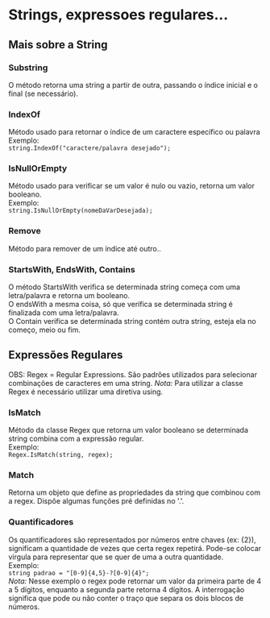 ﻿# Strings, expressoes regulares...
## Mais sobre a String
### Substring 
O método retorna uma string a partir de outra, passando o índice inicial e o final (se necessário).
### IndexOf
Método usado para retornar o índice de um caractere específico ou palavra </br>
Exemplo: </br>
`string.IndexOf("caractere/palavra desejado");`
### IsNullOrEmpty
Método usado para verificar se um valor é nulo ou vazio, retorna um valor booleano. </br>
Exemplo:</br>
`string.IsNullOrEmpty(nomeDaVarDesejada);`
### Remove
Método para remover de um índice até outro..
### StartsWith, EndsWith, Contains
O método StartsWith verifica se determinada string começa com uma letra/palavra e retorna um booleano. </br>
O endsWith a mesma coisa, só que verifica se determinada string é finalizada com uma letra/palavra. </br>
O Contain verifica se determinada string contém outra string, esteja ela no começo, meio ou fim. 
## Expressões Regulares
OBS: Regex = Regular Expressions.  São padrões utilizados para selecionar combinações de caracteres em uma string.
*Nota:* Para utilizar a classe Regex é necessário utilizar uma diretiva using.
### IsMatch
Método da classe Regex que retorna um valor booleano se determinada string combina com a expressão regular. </br>
Exemplo: </br>
`Regex.IsMatch(string, regex);`
### Match
Retorna um objeto que define as propriedades da string que combinou com a regex. Dispõe algumas funções pré definidas no '.'.
### Quantificadores
Os quantificadores são representados por números entre chaves (ex: {2}), significam
a quantidade de vezes que certa regex repetirá. Pode-se colocar vírgula para representar
que se quer de uma a outra quantidade. </br>
Exemplo: </br>
`string padrao = "[0-9]{4,5}-?[0-9]{4}";` </br>
*Nota:* Nesse exemplo o regex pode retornar um valor da primeira parte de 4 a 5 dígitos,
enquanto a segunda parte retorna 4 dígitos. A interrogação significa que pode ou não conter
o traço que separa os dois blocos de números.